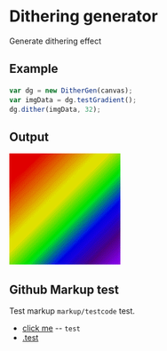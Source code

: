 Dithering generator
=============

Generate dithering effect


Example
-----------
```javascript
var dg = new DitherGen(canvas);
var imgData = dg.testGradient();
dg.dither(imgData, 32);
```
	
Output
-------
![alt tag](https://raw.githubusercontent.com/Tizzio/dithergen/master/misc/example.png)


Github Markup test
-------
Test markup `markup/testcode` test.

* [click me](http://google.com) -- `test` 
* [.test](http://google.com)


